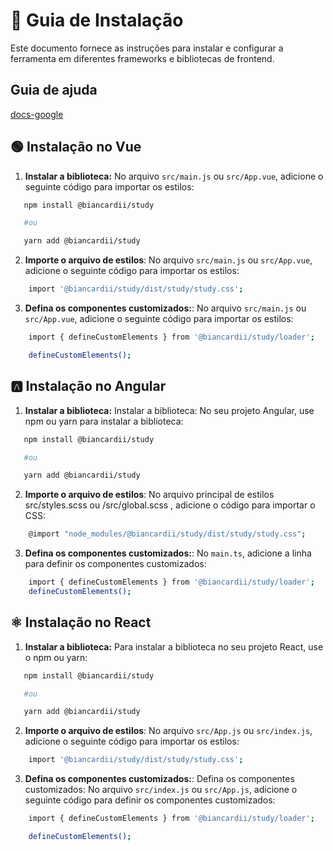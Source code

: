 # 📖  Guia de Instalação

Este documento fornece as instruções para instalar e configurar a ferramenta em diferentes frameworks e bibliotecas de frontend.

## Guia de ajuda
[docs-google](https://docs.google.com/document/d/1OXDa1OkIC-nuEF5t4faAh_hv67vmXOuzK4SUhvBVf60/edit?usp=sharing)



## 🟢 Instalação no Vue

1. **Instalar a biblioteca:**
   No arquivo `src/main.js` ou `src/App.vue`, adicione o seguinte código para importar os estilos:

```bash
   npm install @biancardii/study

   #ou

   yarn add @biancardii/study
```

2. **Importe o arquivo de estilos**:
   No arquivo `src/main.js` ou `src/App.vue`, adicione o seguinte código para importar os estilos:

```bash
    import '@biancardii/study/dist/study/study.css';
```

3. **Defina os componentes customizados:**:
   No arquivo `src/main.js` ou `src/App.vue`, adicione o seguinte código para importar os estilos:

```bash
    import { defineCustomElements } from '@biancardii/study/loader';

    defineCustomElements();
```

## 🅰️ Instalação no Angular

1. **Instalar a biblioteca:**
   Instalar a biblioteca: No seu projeto Angular, use npm ou yarn para instalar a biblioteca:

```bash
   npm install @biancardii/study

   #ou

   yarn add @biancardii/study
```

2. **Importe o arquivo de estilos**:
   No arquivo principal de estilos src/styles.scss ou /src/global.scss , adicione o código para importar o CSS:

```bash
    @import "node_modules/@biancardii/study/dist/study/study.css";
```

3. **Defina os componentes customizados:**:
   No `main.ts`, adicione a linha para definir os componentes customizados:

```bash
    import { defineCustomElements } from '@biancardii/study/loader';
    defineCustomElements();
```

## ⚛️ Instalação no React

1. **Instalar a biblioteca:**
   Para instalar a biblioteca no seu projeto React, use o npm ou yarn:

```bash
   npm install @biancardii/study

   #ou

   yarn add @biancardii/study
```

2. **Importe o arquivo de estilos**:
   No arquivo `src/App.js` ou `src/index.js`, adicione o seguinte código para importar os estilos:


```bash
    import '@biancardii/study/dist/study/study.css';
```

3. **Defina os componentes customizados:**:
   Defina os componentes customizados: No arquivo `src/index.js` ou `src/App.js`, adicione o seguinte código para definir os componentes customizados:

```bash
    import { defineCustomElements } from '@biancardii/study/loader';

    defineCustomElements();
```
